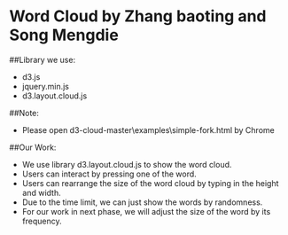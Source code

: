 # Word Cloud by Zhang baoting and Song Mengdie

##Library we use:
+ d3.js
+ jquery.min.js
+ d3.layout.cloud.js

##Note:
+ Please open d3-cloud-master\examples\simple-fork.html by Chrome

##Our Work:
+ We use library d3.layout.cloud.js to show the word cloud.
+ Users can interact by pressing one of the word.
+ Users can rearrange the size of the word cloud by typing in the height and width.
+ Due to the time limit, we can just show the words by randomness.
+ For our work in next phase, we will adjust the size of the word by its frequency.